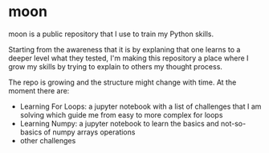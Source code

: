 # moon

moon is a public repository that I use to train my Python skills. 

Starting from the awareness that it is by explaning that one learns to a deeper level what they tested, I'm making this repository a place where I grow my skills by trying to explain to others my thought process. 

The repo is growing and the structure might change with time. At the moment there are:
- Learning For Loops: a jupyter notebook with a list of challenges that I am solving which guide me from easy to more complex for loops
- Learning Numpy: a jupyter notebook to learn the basics and not-so-basics of numpy arrays operations
- other challenges
